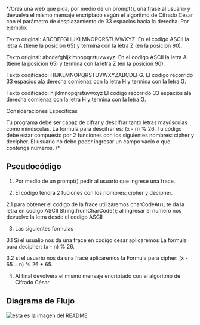 */Crea una web que pida, por medio de un prompt(), una frase al usuario
y devuelva el mismo mensaje encriptado según el algoritmo de Cifrado César
con el parámetro de desplazamiento de 33 espacios hacia la derecha.
Por ejemplo:


  Texto original: ABCDEFGHIJKLMNOPQRSTUVWXYZ.
   En el codigo ASCII la letra A (tiene la posicion 65) y termina con la letra Z (en la posicion 90).

  Texto original:   abcdefghijklmnopqrstuvwxyz.
    En el codigo ASCII la letra A (tiene la posicion 65) y termina con la letra Z (en la posicion 90).

  Texto codificado: HIJKLMNOPQRSTUVWXYZABCDEFG.
   El codigo recorrido 33 espacios ala derecha comienaz con la letra H y termina con la letra G.

  Texto codificado: hijklmnopqrstuvwxyz
   El codigo recorrido 33 espacios ala derecha comienaz con la letra H y termina con la letra G.

Consideraciones Específicas

Tu programa debe ser capaz de cifrar y descifrar tanto letras mayúsculas como minúsculas.
La fórmula para descifrar es: (x - n) % 26.
Tu código debe estar compuesto por 2 funciones con los siguientes nombres: cipher y decipher.
El usuario no debe poder ingresar un campo vacío o que contenga números.
/*

## Pseudocódigo
1. Por medio de un prompt() pedir al usuario que ingrese una frace.

2.  El codigo tendra 2 fuciones con los nombres: cipher y decipher.

2.1 para obtener el codigo de la frace utilizaremos
  charCodeAt(); te da la letra en codigo ASCII
  String.fromCharCode(); al ingresar el numero nos devuelve la letra desde el codigo ASCII

 3. Las siguientes formulas

 3.1 Si el usualio nos da una frace en codigo cesar aplicaremos
 La formula para decipher: (x - n)  % 26.

 3.2 si el usuario nos da una frace aplicaremos
 la Formula para cipher: (x - 65 + n) % 26 + 65.

4. Al final devolvera el mismo mensaje encriptado con el algoritmo de Cifrado César.

## Diagrama de Flujo

![esta es la imagen del README](https://fotos.subefotos.com/e78c82d083fa571cfaada759c9298167o.png)
